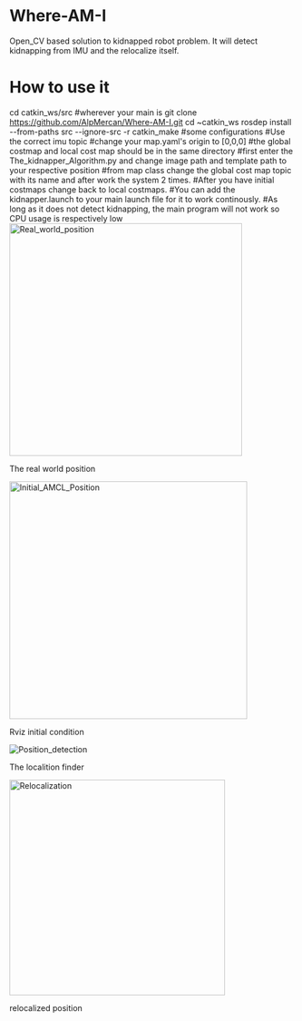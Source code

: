 # Where-AM-I
Open_CV based solution to kidnapped robot problem. It will detect kidnapping from IMU and the relocalize itself.
# How to use it
cd catkin_ws/src #wherever your main is
git clone https://github.com/AlpMercan/Where-AM-I.git
cd ~catkin_ws
rosdep install --from-paths src --ignore-src -r
catkin_make
#some configurations
#Use the correct imu topic
#change your map.yaml's origin to [0,0,0]
#the global costmap and local cost map should be in the same directory
#first enter the The_kidnapper_Algorithm.py and change image path and template path to your respective position
#from map class change the global cost map topic with its name and after work the system 2 times. 
#After you have initial costmaps change back to local costmaps.
#You can add the kidnapper.launch to your main launch file for it to work continously.
#As long as it does not detect kidnapping, the main program will not work so CPU usage is respectively low
<img width="410" alt="Real_world_position" src="https://github.com/AlpMercan/Where-AM-I/assets/112685013/9dbdffa2-be5c-41f6-a404-d8b6b5ef8e12">

The real world position

<img width="419" alt="Initial_AMCL_Position" src="https://github.com/AlpMercan/Where-AM-I/assets/112685013/39691656-8e26-4f2d-ba38-d329e0c07635">

Rviz initial condition

![Position_detection](https://github.com/AlpMercan/Where-AM-I/assets/112685013/dc6689fb-72ef-4835-ab7a-91f015fff501)

The localition finder

<img width="380" alt="Relocalization" src="https://github.com/AlpMercan/Where-AM-I/assets/112685013/b59f3118-2257-4ce2-bf6a-9cdede504c8e">

relocalized position
